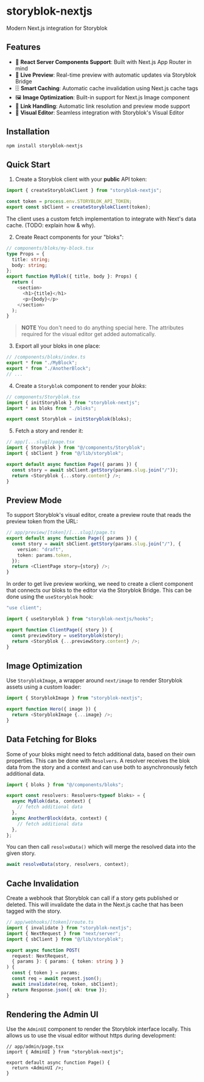# storyblok-nextjs

Modern Next.js integration for Storyblok

## Features

- 🚀 **React Server Components Support**: Built with Next.js App Router in mind
- 🔄 **Live Preview**: Real-time preview with automatic updates via Storyblok Bridge
- 🗄️ **Smart Caching**: Automatic cache invalidation using Next.js cache tags
- 🖼️ **Image Optimization**: Built-in support for Next.js Image component
- 🔗 **Link Handling**: Automatic link resolution and preview mode support
- 🎨 **Visual Editor**: Seamless integration with Storyblok's Visual Editor

## Installation

```bash
npm install storyblok-nextjs
```

## Quick Start

1. Create a Storyblok client with your **public** API token:

```ts
import { createStoryblokClient } from "storyblok-nextjs";

const token = process.env.STORYBLOK_API_TOKEN;
export const sbClient = createStoryblokClient(token);
```

The client uses a custom fetch implementation to integrate with Next's data cache. (TODO: explain how & why).

2. Create React components for your "bloks":

```ts
// components/bloks/my-block.tsx
type Props = {
  title: string;
  body: string;
};
export function MyBlok({ title, body }: Props) {
  return (
    <section>
      <h1>{title}</h1>
      <p>{body}</p>
    </section>
  );
}
```

> **NOTE**
> You don't need to do anything special here. The attributes required for the visual editor get added automatically.

3. Export all your bloks in one place:

```ts
// /components/bloks/index.ts
export * from "./MyBlock";
export * from "./AnotherBlock";
// ...
```

4. Create a `Storyblok` component to render your _bloks_:

```ts
// components/Storyblok.tsx
import { initStoryblok } from "storyblok-nextjs";
import * as bloks from "./bloks";

export const Storyblok = initStoryblok(bloks);
```

5. Fetch a story and render it:

```typescript
// app/[...slug]/page.tsx
import { Storyblok } from "@/components/Storyblok";
import { sbClient } from "@/lib/storyblok";

export default async function Page({ params }) {
  const story = await sbClient.getStory(params.slug.join("/"));
  return <Storyblok {...story.content} />;
}
```

## Preview Mode

To support Storyblok's visual editor, create a preview route that reads the preview token from the URL:

```ts
// app/preview/[token]/[...slug]/page.ts
export default async function Page({ params }) {
  const story = await sbClient.getStory(params.slug.join("/"), {
    version: "draft",
    token: params.token,
  });
  return <ClientPage story={story} />;
}
```

In order to get live preview working, we need to create a client component that connects our bloks to the editor via the Storyblok Bridge. This can be done using the `useStoryblok` hook:

```ts
"use client";

import { useStoryblok } from "storyblok-nextjs/hooks";

export function ClientPage({ story }) {
  const previewStory = useStoryblok(story);
  return <Storyblok {...previewStory.content} />;
}
```

## Image Optimization

Use `StoryblokImage`, a wrapper around `next/image` to render Storyblok assets using a custom loader:

```typescript
import { StoryblokImage } from "storyblok-nextjs";

export function Hero({ image }) {
  return <StoryblokImage {...image} />;
}
```

## Data Fetching for Bloks

Some of your bloks might need to fetch additional data, based on their own properties. This can be done with `Resolvers`. A resolver receives the blok
data from the story and a context and can use both to asynchronously fetch additional data.

```ts
import { bloks } from "@/components/bloks";

export const resolvers: Resolvers<typeof bloks> = {
  async MyBlok(data, context) {
    // fetch additional data
  },
  async AnotherBlock(data, context) {
    // fetch additional data
  },
};
```

You can then call `resolveData()` which will merge the resolved data into the given story.

```ts
await resolveData(story, resolvers, context);
```

## Cache Invalidation

Create a webhook that Storyblok can call if a story gets published or deleted. This will invalidate the data in the Next.js cache that has been tagged with the story.

```ts
// app/webhooks/[token]/route.ts
import { invalidate } from "storyblok-nextjs";
import { NextRequest } from "next/server";
import { sbClient } from "@/lib/storyblok";

export async function POST(
  request: NextRequest,
  { params }: { params: { token: string } }
) {
  const { token } = params;
  const req = await request.json();
  await invalidate(req, token, sbClient);
  return Response.json({ ok: true });
}
```

## Rendering the Admin UI

Use the `AdminUI` component to render the Storyblok interface locally.
This allows us to use the visual editor without https during development:

```tsx
// app/admin/page.tsx
import { AdminUI } from "storyblok-nextjs";

export default async function Page() {
  return <AdminUI />;
}
```
